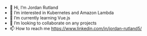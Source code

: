 - 👋 Hi, I’m Jordan Rutland
- 👀 I’m interested in Kubernetes and Amazon Lambda
- 🌱 I’m currently learning Vue.js
- 💞️ I’m looking to collaborate on any projects
- 📫 How to reach me https://www.linkedin.com/in/jordan-rutland5/

<!---
jerutland/jerutland is a ✨ special ✨ repository because its `README.md` (this file) appears on your GitHub profile.
You can click the Preview link to take a look at your changes.
--->
